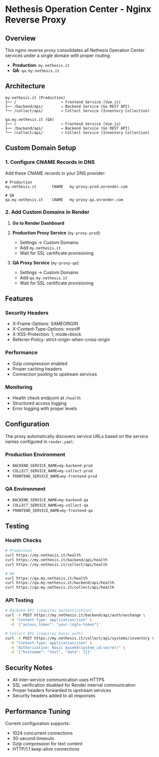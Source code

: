 # Nethesis Operation Center - Nginx Reverse Proxy

## Overview

This nginx reverse proxy consolidates all Nethesis Operation Center services under a single domain with proper routing:

- **Production**: `my.nethesis.it` 
- **QA**: `qa.my.nethesis.it`

## Architecture

```
my.nethesis.it (Production)
├── /                    → Frontend Service (Vue.js)
├── /backend/api/        → Backend Service (Go REST API)
└── /collect/api/        → Collect Service (Inventory Collection)

qa.my.nethesis.it (QA)
├── /                    → Frontend Service (Vue.js)
├── /backend/api/        → Backend Service (Go REST API)
└── /collect/api/        → Collect Service (Inventory Collection)
```

## Custom Domain Setup

### 1. Configure CNAME Records in DNS

Add these CNAME records in your DNS provider:

```
# Production
my.nethesis.it       CNAME   my-proxy-prod.onrender.com

# QA  
qa.my.nethesis.it    CNAME   my-proxy-qa.onrender.com
```

### 2. Add Custom Domains in Render

1. **Go to Render Dashboard**
2. **Production Proxy Service** (`my-proxy-prod`):
   - Settings → Custom Domains
   - Add `my.nethesis.it`
   - Wait for SSL certificate provisioning

3. **QA Proxy Service** (`my-proxy-qa`):
   - Settings → Custom Domains  
   - Add `qa.my.nethesis.it`
   - Wait for SSL certificate provisioning

## Features

### Security Headers
- X-Frame-Options: SAMEORIGIN
- X-Content-Type-Options: nosniff
- X-XSS-Protection: 1; mode=block
- Referrer-Policy: strict-origin-when-cross-origin

### Performance
- Gzip compression enabled
- Proper caching headers
- Connection pooling to upstream services

### Monitoring
- Health check endpoint at `/health`
- Structured access logging
- Error logging with proper levels

## Configuration

The proxy automatically discovers service URLs based on the service names configured in `render.yaml`:

### Production Environment
- `BACKEND_SERVICE_NAME=my-backend-prod`
- `COLLECT_SERVICE_NAME=my-collect-prod`
- `FRONTEND_SERVICE_NAME=my-frontend-prod`

### QA Environment
- `BACKEND_SERVICE_NAME=my-backend-qa`
- `COLLECT_SERVICE_NAME=my-collect-qa`
- `FRONTEND_SERVICE_NAME=my-frontend-qa`

## Testing

### Health Checks
```bash
# Production
curl https://my.nethesis.it/health
curl https://my.nethesis.it/backend/api/health
curl https://my.nethesis.it/collect/api/health

# QA
curl https://qa.my.nethesis.it/health
curl https://qa.my.nethesis.it/backend/api/health
curl https://qa.my.nethesis.it/collect/api/health
```

### API Testing
```bash
# Backend API (requires authentication)
curl -X POST https://my.nethesis.it/backend/api/auth/exchange \
  -H "Content-Type: application/json" \
  -d '{"access_token": "your-logto-token"}'

# Collect API (requires basic auth)
curl -X POST https://my.nethesis.it/collect/api/systems/inventory \
  -H "Content-Type: application/json" \
  -H "Authorization: Basic base64(system_id:secret)" \
  -d '{"hostname": "test", "data": {}}'
```

## Security Notes

- All inter-service communication uses HTTPS
- SSL verification disabled for Render internal communication
- Proper headers forwarded to upstream services
- Security headers added to all responses

## Performance Tuning

Current configuration supports:
- 1024 concurrent connections
- 30-second timeouts
- Gzip compression for text content
- HTTP/1.1 keep-alive connections